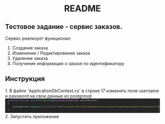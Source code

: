 <H1 align="center"> README </H1>
<H2>Тестовое задание - сервис заказов.</H2>
Сервис реализует функционал:
<ol>
<li>Создание заказа</li>
<li>Изменение / Редактирование заказа </li>
<li>Удаление заказа</li>
<li>Получение информации о заказе по идентификатору</li>
</ol>

<h2> Инструкция </h2>
1. В файле 'ApplicationDbContext.cs' в строке 17 изменить поля username и password на свои данные из postgresql
<img src="/sources/connectionString.png" alt="Строка подключения">
2. Запустить приложение


